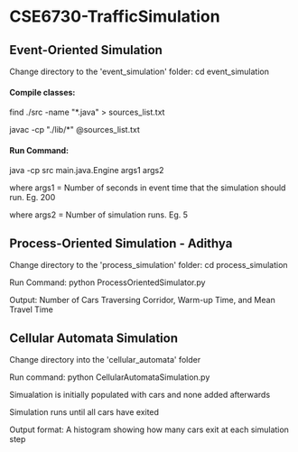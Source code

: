 # CSE6730-TrafficSimulation

## Event-Oriented Simulation
Change directory to the 'event_simulation' folder: cd event_simulation

#### Compile classes: 

find ./src -name "*.java" > sources_list.txt

javac -cp "./lib/*" @sources_list.txt


#### Run Command: 

java -cp src main.java.Engine args1 args2
    
where args1 = Number of seconds in event time that the simulation should run. Eg. 200

where args2 = Number of simulation runs. Eg. 5

## Process-Oriented Simulation - Adithya

Change directory to the 'process_simulation' folder: cd process_simulation

Run Command: python ProcessOrientedSimulator.py

Output: Number of Cars Traversing Corridor, Warm-up Time, and Mean Travel Time


## Cellular Automata Simulation
Change directory into the 'cellular_automata' folder

Run command: python CellularAutomataSimulation.py

Simualation is initially populated with cars and none added afterwards

Simulation runs until all cars have exited

Output format: A histogram showing how many cars exit at each simulation step
